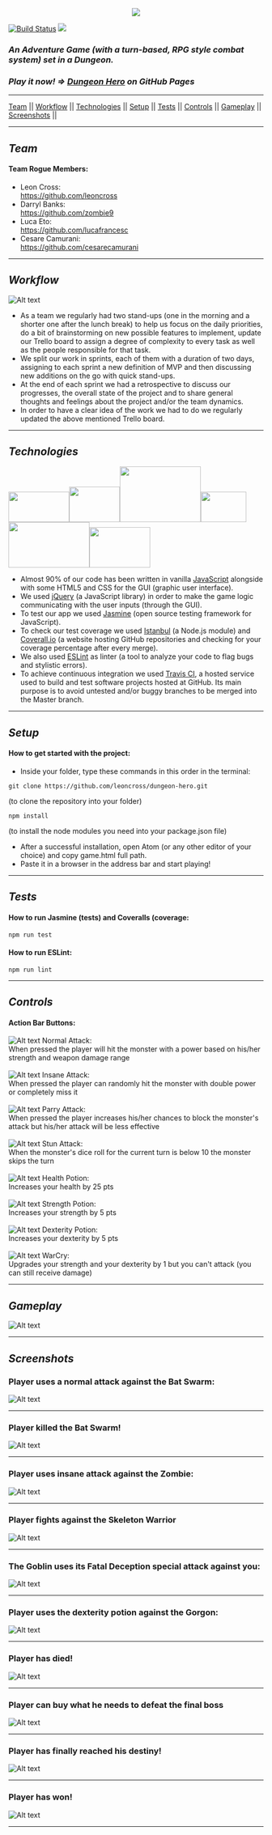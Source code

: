 <p align="center"> 
<img src="/static/images/dh-logo.png?raw=true">
</p>

[![Build Status](https://travis-ci.com/leoncross/dungeon-hero.svg?branch=master)](https://travis-ci.com/leoncross/dungeon-hero) <img src="https://coveralls.io/repos/github/leoncross/dungeon-hero/badge.svg?branch=master&kill_cache=1" />



### *An Adventure Game (with a turn-based, RPG style combat system) set in a Dungeon.*

### *Play it now! => <a href="https://lucafrancesc.github.io/dungeon-hero/" target="_blank">Dungeon Hero</a> on GitHub Pages*

<!-- <br> -->

<hr>

[Team](#team) || [Workflow](#workflow) || [Technologies](#technologies) || [Setup](#setup) || [Tests](#tests) || [Controls](#controls) || [Gameplay](#gameplay) || [Screenshots](#screenshots) ||

<hr>

## *Team*
#### Team Rogue Members:

* Leon Cross:       <br><a href="https://github.com/leoncross/">https://github.com/leoncross</a>
* Darryl Banks:     <br><a href="https://github.com/zombie9">https://github.com/zombie9</a>
* Luca Eto:         <br><a href="https://github.com/lucafrancesc/">https://github.com/lucafrancesc</a>
* Cesare Camurani:  <br><a href="https://github.com/cesarecamurani/">https://github.com/cesarecamurani</a>

<hr>

## *Workflow*

![Alt text](/static/images/trello_board.png?raw=true "trello_board") <br>

* As a team we regularly had two stand-ups (one in the morning and a shorter one after the lunch break) to help us focus on the daily priorities, do a bit of brainstorming on new possible features to implement, update our Trello board to assign a degree of complexity to every task as well as the people responsible for that task.
* We split our work in sprints, each of them with a duration of two days, assigning to each sprint a new definition of MVP and then discussing new additions on the go with quick stand-ups.
* At the end of each sprint we had a retrospective to discuss our progresses, the overall state of the project and to share general thoughts and feelings about the project and/or the team dynamics.
* In order to have a clear idea of the work we had to do we regularly updated the above mentioned Trello board.

<hr>

## *Technologies*

<img src="/static/images/js.png" width="120" height="60"><img src="/static/images/jquery.png" width="100" height="70"><img src="/static/images/jasmine.png" width="160" height="110"><img src="/static/images/istanbul.png" width="90" height="60"><img src="/static/images/eslint.png" width="160" height="90"><img src="/static/images/travis 2.png" width="120" height="80">

* Almost 90% of our code has been written in vanilla <a href="https://www.javascript.com/">JavaScript</a> alongside with some HTML5 and CSS for the GUI (graphic user interface).
* We used <a href="https://jquery.com/">jQuery</a> (a JavaScript library) in order to make the game logic communicating with the user inputs (through the GUI).
* To test our app we used <a href="https://jasmine.github.io/">Jasmine</a> (open source testing framework for JavaScript).
* To check our test coverage we used <a href="https://istanbul.js.org/">Istanbul</a> (a Node.js module) and <a href="https://coveralls.io/">Coverall.io</a> (a website hosting GitHub repositories and checking for your coverage percentage after every merge).
* We also used <a href="https://eslint.org/">ESLint</a> as linter (a tool to analyze your code to flag bugs and stylistic errors).
* To achieve continuous integration we used <a href="https://travis-ci.org/">Travis CI</a>, a hosted service used to build and test software projects hosted at GitHub. Its main purpose is to avoid untested and/or buggy branches to be merged into the Master branch.

<hr>

## *Setup*
#### How to get started with the project:

* Inside your folder, type these commands in this order in the terminal:

```
git clone https://github.com/leoncross/dungeon-hero.git
```
(to clone the repository into your folder)
```
npm install
```
(to install the node modules you need into your package.json file) <br>

* After a successful installation, open Atom (or any other editor of your choice) and copy game.html full path.
* Paste it in a browser in the address bar and start playing!

<hr>

## *Tests*
#### How to run Jasmine (tests) and Coveralls (coverage:
```
npm run test
```

#### How to run ESLint:
```
npm run lint
```

<hr>

## *Controls*
#### Action Bar Buttons:

![Alt text](/static/images/icon-attack-color.png?raw=true "icon-attack-color") Normal Attack: <br> When pressed the player will hit the monster with a power based on his/her strength and weapon damage range <br><br>
![Alt text](/static/images/insane-attack-color.png?raw=true "icon-attack-color")  Insane Attack: <br> When pressed the player can randomly hit the monster with double power or completely miss it <br><br>
![Alt text](/static/images/parry-attack-color.png?raw=true "icon-attack-color")  Parry Attack: <br> When pressed the player increases his/her chances to block the monster's attack but his/her attack will be less effective  <br><br>
![Alt text](/static/images/stun-attack-color.png?raw=true "icon-attack-color")  Stun Attack: <br> When the monster's dice roll for the current turn is below 10 the monster skips the turn <br><br>
![Alt text](/static/images/health-potion-color.png?raw=true "icon-attack-color")  Health Potion: <br> Increases your health by 25 pts  <br><br>
![Alt text](/static/images/dex-potion-color.png?raw=true "icon-attack-color")  Strength Potion: <br> Increases your strength by 5 pts <br><br>
![Alt text](/static/images/str-potion-color.png?raw=true "icon-attack-color")  Dexterity Potion: <br> Increases your dexterity by 5 pts <br><br>
![Alt text](/static/images/warcry-color.png?raw=true "icon-attack-color")  WarCry: <br> Upgrades your strength and your dexterity by 1 but you can't attack (you can still receive damage) <br>

<hr>

## *Gameplay*

![Alt text](/static/images/kapture.gif?raw=true "Screenshot")

<hr>

## *Screenshots*

### Player uses a normal attack against the Bat Swarm:
![Alt text](/static/images/normal_attack.png?raw=true "Screenshot") <hr>

### Player killed the Bat Swarm!
![Alt text](/static/images/win_screen.png?raw=true "Screenshot") <hr>

### Player uses insane attack against the Zombie:
![Alt text](/static/images/insane_attack.png?raw=true "Screenshot") <hr>

### Player fights against the Skeleton Warrior
![Alt text](/static/images/skeleton_warrior.png?raw=true "Screenshot") <hr>

### The Goblin uses its Fatal Deception special attack against you:
![Alt text](/static/images/special_attack.png?raw=true "Screenshot") <hr>

### Player uses the dexterity potion against the Gorgon:
![Alt text](/static/images/gorgon_dex.png?raw=true "Screenshot") <hr>

### Player has died!
![Alt text](/static/images/death_screen.png?raw=true "Screenshot") <hr>

### Player can buy what he needs to defeat the final boss
![Alt text](/static/images/goblin_shop.png?raw=true "Screenshot") <hr>

### Player has finally reached his destiny!
![Alt text](/static/images/dragon_shoot.png?raw=true "Screenshot") <hr>

### Player has won!
![Alt text](/static/images/winner_screen.png?raw=true "Screenshot") <hr>
